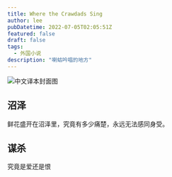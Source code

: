 ```yaml
---
title: Where the Crawdads Sing
author: lee
pubDatetime: 2022-07-05T02:05:51Z
featured: false
draft: false
tags:
  - 外国小说
description: "喇蛄吟唱的地方"
---
```


![中文译本封面图](@assets/images/WHERE_THE_CRAWDADS_SING.JPG)

## 沼泽
鲜花盛开在沼泽里，究竟有多少痛楚，永远无法感同身受。

## 谋杀
究竟是爱还是恨
